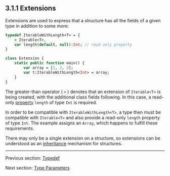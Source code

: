 ## 3.1.1 Extensions

Extensions are used to express that a structure has all the fields of a given type in addition to some more:

```haxe
typedef IterableWithLength<T> = {
	> Iterable<T>,
	var length(default, null):Int; // read only property
}

class Extension {
	static public function main() {
		var array = [1, 2, 3];
		var t:IterableWithLength<Int> = array;
	}
}
```
The greater-than operator ( `>` ) denotes that an extension of `Iterable<T>` is being created, with the additional class fields following. In this case, a read-only [property](4.2-Property.md) `length` of type `Int` is required.

In order to be compatible with `IterableWithLength<T>`, a type then must be compatible with `Iterable<T>` and also provide a read-only `length` property of type `Int`. The example assigns an `Array`, which happens to fulfill these requirements.

There may only be a single extension on a structure, so extensions can be understood as an [inheritance](2.3.2-Inheritance.md) mechanism for structures.

---

Previous section: [Typedef](3.1-Typedef.md)

Next section: [Type Parameters](3.2-Type_Parameters.md)